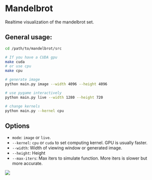# Mandelbrot

Realtime visualization of the mandelbrot set.

## General usage:

```bash
cd /path/to/mandelbrot/src

# If you have a CUDA gpu
make cuda
# or use cpu
make cpu

# generate image
python main.py image --width 4096 --height 4096

# use pygame interactively
python main.py live --width 1280 --height 720

# change kernels
python main.py --kernel cpu
```

## Options

- `mode`: `image` or `live`.
- `--kernel`: `cpu` or `cuda` to set computing kernel. GPU is usually faster.
- `--width`: Width of viewing window or generated image.
- `--height`: Height
- `--max-iters`: Max iters to simulate function. More iters is slower but more accurate.

![](https://github.com/phuang1024/mandelbrot/blob/main/mandelbrot.png?raw=true)
